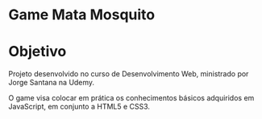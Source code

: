 # Game Mata Mosquito
# Objetivo
Projeto desenvolvido no curso de Desenvolvimento Web, ministrado por Jorge Santana na Udemy.

O game visa colocar em prática os conhecimentos básicos adquiridos em JavaScript, em conjunto a HTML5 e CSS3.
